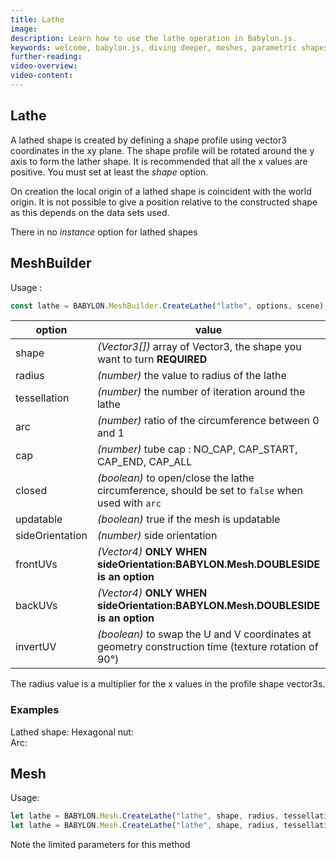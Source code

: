 ```yaml
---
title: Lathe
image: 
description: Learn how to use the lathe operation in Babylon.js.
keywords: welcome, babylon.js, diving deeper, meshes, parametric shapes, lathe
further-reading:
video-overview:
video-content:
---
```


## Lathe
A lathed shape is created by defining a shape profile using vector3 coordinates in the xy plane. The shape profile will be rotated around the y axis to form the lather shape. It is recommended that all the x values are positive. You must set at least the _shape_ option.

On creation the local origin of a lathed shape is coincident with the world origin. It is not possible to give a position relative to the constructed shape as this depends on the data sets used.

There in no _instance_ option for lathed shapes

## MeshBuilder
Usage :
```javascript
const lathe = BABYLON.MeshBuilder.CreateLathe("lathe", options, scene); //scene is optional and defaults to the current scene
```

option|value|default value
--------|-----|-------------
shape|_(Vector3[])_  array of Vector3, the shape you want to turn **REQUIRED** |
radius|_(number)_  the value to radius of the lathe|1
tessellation|_(number)_  the number of iteration around the lathe|64
arc|_(number)_ ratio of the circumference between 0 and 1|1
cap|_(number)_ tube cap : NO_CAP, CAP_START, CAP_END, CAP_ALL|NO_CAP
closed|_(boolean)_ to open/close the lathe circumference, should be set to `false` when used with `arc`|true
updatable|_(boolean)_ true if the mesh is updatable|false
sideOrientation|_(number)_ side orientation|DEFAULTSIDE
frontUVs|_(Vector4)_  **ONLY WHEN sideOrientation:BABYLON.Mesh.DOUBLESIDE is an option** | Vector4(0,0, 1,1) 
backUVs|_(Vector4)_  **ONLY WHEN sideOrientation:BABYLON.Mesh.DOUBLESIDE is an option** | Vector4(0,0, 1,1) 
invertUV|_(boolean)_ to swap the U and V coordinates at geometry construction time (texture rotation of 90°)|false

The radius value is a multiplier for the x values in the profile shape vector3s.

### Examples
Lathed shape: <Playground id="#PQ0GIE" title="Lathed Shape Example" description="Simple example of a lathed shape." image=""/>
Hexagonal nut: <Playground id="#PQ0GIE#1" title="Lathed Hexagonal Nut" description="Simple example of a lathed hexagonal nut." image=""/>  
Arc: <Playground id="#PQ0GIE#2" title="Lathed Arc" description="Simple example of a lathed arc." image=""/>


## Mesh
Usage:
```javascript
let lathe = BABYLON.Mesh.CreateLathe("lathe", shape, radius, tessellation, scene);
let lathe = BABYLON.Mesh.CreateLathe("lathe", shape, radius, tessellation, scene, updatable, sideOrientation); //optional parameters after scene
```
Note the limited parameters for this method